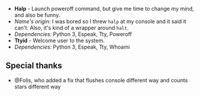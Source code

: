 * __Halp__ - Launch poweroff command, but give me time to change my mind, and also be funny.
 * _Name's origin:_ I was bored so I threw `halp` at my console and it said it can't. Also, it's kind of a wrapper around `halt`.
 * _Dependencies:_ Python 3, Espeak, Tty, Poweroff
* __Ttyid__ - Welcome user to the system.
 * _Dependencies:_ Python 3, Espeak, Tty, Whoami

Special thanks
--------------
* @Folis, who added a fix that flushes console different way and counts stars different way
